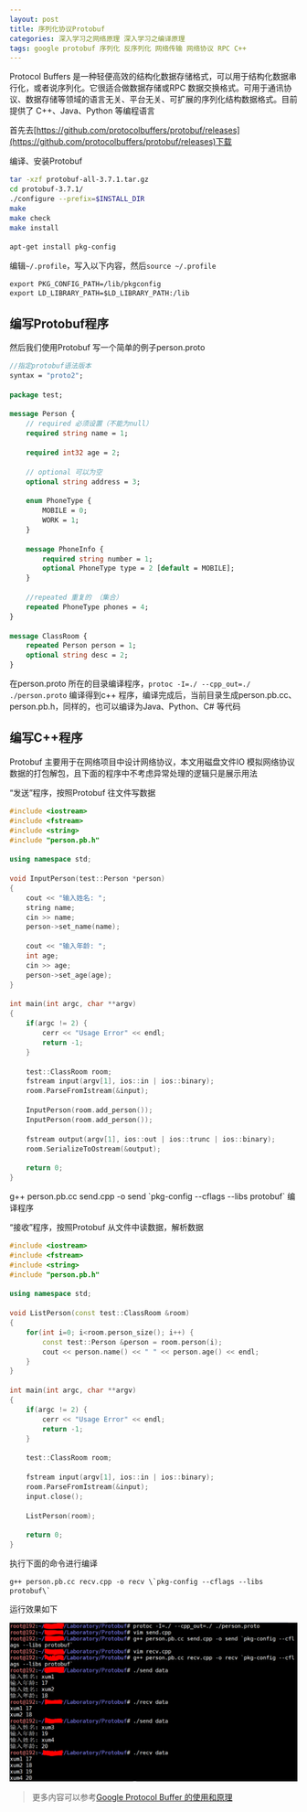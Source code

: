 ```yaml
---
layout: post
title: 序列化协议Protobuf
categories: 深入学习之网络原理 深入学习之编译原理 
tags: google protobuf 序列化 反序列化 网络传输 网络协议 RPC C++ 
---
```


Protocol Buffers 是一种轻便高效的结构化数据存储格式，可以用于结构化数据串行化，或者说序列化。它很适合做数据存储或RPC 数据交换格式。可用于通讯协议、数据存储等领域的语言无关、平台无关、可扩展的序列化结构数据格式。目前提供了 C++、Java、Python 等编程语言

首先去[https://github.com/protocolbuffers/protobuf/releases](https://github.com/protocolbuffers/protobuf/releases)下载

编译、安装Protobuf

```sh
tar -xzf protobuf-all-3.7.1.tar.gz
cd protobuf-3.7.1/
./configure --prefix=$INSTALL_DIR 
make 
make check 
make install

apt-get install pkg-config
```

编辑`~/.profile`，写入以下内容，然后`source ~/.profile`

```
export PKG_CONFIG_PATH=/lib/pkgconfig
export LD_LIBRARY_PATH=$LD_LIBRARY_PATH:/lib
```

## 编写Protobuf程序

然后我们使用Protobuf 写一个简单的例子person.proto

```protobuf
//指定protobuf语法版本
syntax = "proto2";

package test;

message Person {
    // required 必须设置（不能为null）
    required string name = 1;

    required int32 age = 2;

    // optional 可以为空
    optional string address = 3;

    enum PhoneType {
        MOBILE = 0;
        WORK = 1;
    }

    message PhoneInfo {
        required string number = 1;
        optional PhoneType type = 2 [default = MOBILE];
    }

    //repeated 重复的 （集合）
    repeated PhoneType phones = 4;
}

message ClassRoom {
    repeated Person person = 1;
    optional string desc = 2;
}
```

在person.proto 所在的目录编译程序，`protoc -I=./ --cpp_out=./ ./person.proto` 编译得到c++ 程序，编译完成后，当前目录生成person.pb.cc、person.pb.h，同样的，也可以编译为Java、Python、C# 等代码

## 编写C++程序

Protobuf 主要用于在网络项目中设计网络协议，本文用磁盘文件IO 模拟网络协议数据的打包解包，且下面的程序中不考虑异常处理的逻辑只是展示用法

“发送”程序，按照Protobuf 往文件写数据

```c++
#include <iostream>
#include <fstream>
#include <string>
#include "person.pb.h"

using namespace std;

void InputPerson(test::Person *person)
{
    cout << "输入姓名: ";
    string name;
    cin >> name;
    person->set_name(name);

    cout << "输入年龄: ";
    int age;
    cin >> age;
    person->set_age(age);
}

int main(int argc, char **argv)
{
    if(argc != 2) {
        cerr << "Usage Error" << endl;
        return -1;
    }

    test::ClassRoom room;
    fstream input(argv[1], ios::in | ios::binary);
    room.ParseFromIstream(&input);

    InputPerson(room.add_person());
    InputPerson(room.add_person());

    fstream output(argv[1], ios::out | ios::trunc | ios::binary);
    room.SerializeToOstream(&output);

    return 0;
}
```

g++ person.pb.cc send.cpp -o send \`pkg-config --cflags --libs protobuf\` 编译程序

“接收”程序，按照Protobuf 从文件中读数据，解析数据

```c++
#include <iostream>
#include <fstream>
#include <string>
#include "person.pb.h"

using namespace std;

void ListPerson(const test::ClassRoom &room)
{
    for(int i=0; i<room.person_size(); i++) {
        const test::Person &person = room.person(i);
        cout << person.name() << " " << person.age() << endl;
    }
}

int main(int argc, char **argv)
{
    if(argc != 2) {
        cerr << "Usage Error" << endl;
        return -1;
    }

    test::ClassRoom room;

    fstream input(argv[1], ios::in | ios::binary);
    room.ParseFromIstream(&input);
    input.close();

    ListPerson(room);

    return 0;
}
```

执行下面的命令进行编译

```
g++ person.pb.cc recv.cpp -o recv \`pkg-config --cflags --libs protobuf\`
```

运行效果如下

![](../media/image/2019-05-25/01.png)

>更多内容可以参考[Google Protocol Buffer 的使用和原理](https://www.ibm.com/developerworks/cn/linux/l-cn-gpb/index.html)
